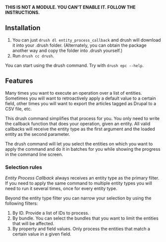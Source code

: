 **THIS IS NOT A MODULE. YOU CAN'T ENABLE IT. FOLLOW THE INSTRUCTIONS.**

## Installation

  1. You can just `drush dl entity_process_callback` and drush will download it into your .drush folder. (Alternately, you can obtain the package another way and copy the folder into .drush yourself.)
  1. Run `drush cc drush`.

You can start using the drush command. Try with `drush epc --help`.

## Features
Many times you want to execute an operation over a list of entities. Sometimes you will want to retroactively apply a
default value to a certain field, other times you will want to export the articles tagged as Drupal to a CSV file, etc.

This drush command simplifies that process for you. You only need to write the callback function that does your
operation, given an entity. All valid callbacks will receive the entity type as the first argument and the loaded entity
as the second parameter.

The drush command will let you select the entities on which you want to apply the command and do it in batches for you
while showing the progress in the command line screen.

### Selection rules
*Entity Process Callback* always receives an entity type as the primary filter. If you need to apply the same command to
multiple entity types you will need to run it several times, once for every entity type.

Beyond the entity type filter you can narrow your selection by using the following filters:

  1. By ID. Provide a list of IDs to process.
  1. By bundle. You can select the bundles that you want to limit the entities that will be affected.
  1. By property and field values. Only process the entities that match a certain value in a given field.

